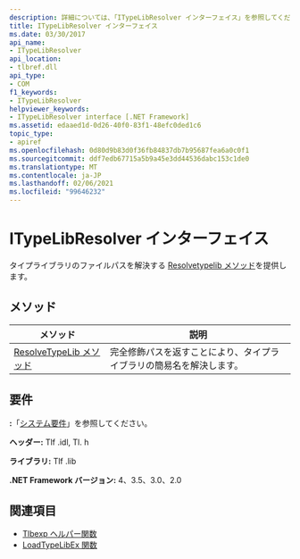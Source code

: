 ```yaml
---
description: 詳細については、「ITypeLibResolver インターフェイス」を参照してください。
title: ITypeLibResolver インターフェイス
ms.date: 03/30/2017
api_name:
- ITypeLibResolver
api_location:
- tlbref.dll
api_type:
- COM
f1_keywords:
- ITypeLibResolver
helpviewer_keywords:
- ITypeLibResolver interface [.NET Framework]
ms.assetid: edaaed1d-0d26-40f0-83f1-48efc0ded1c6
topic_type:
- apiref
ms.openlocfilehash: 0d80d9b83d0f36fb84837db7b95687fea6a0c0f1
ms.sourcegitcommit: ddf7edb67715a5b9a45e3dd44536dabc153c1de0
ms.translationtype: MT
ms.contentlocale: ja-JP
ms.lasthandoff: 02/06/2021
ms.locfileid: "99646232"
---
```

# <a name="itypelibresolver-interface"></a>ITypeLibResolver インターフェイス

タイプライブラリのファイルパスを解決する [Resolvetypelib メソッド](resolvetypelib-method.md)を提供します。  
  
## <a name="methods"></a>メソッド  
  
|メソッド|説明|  
|------------|-----------------|  
|[ResolveTypeLib メソッド](resolvetypelib-method.md)|完全修飾パスを返すことにより、タイプライブラリの簡易名を解決します。|  
  
## <a name="requirements"></a>要件  

 **:**「[システム要件](../../get-started/system-requirements.md)」を参照してください。  
  
 **ヘッダー:** Tlf .idl, Tl. h  
  
 **ライブラリ:** Tlf .lib  
  
 **.NET Framework バージョン:** 4、3.5、3.0、2.0  
  
## <a name="see-also"></a>関連項目

- [Tlbexp ヘルパー関数](index.md)
- [LoadTypeLibEx 関数](/previous-versions/windows/desktop/api/oleauto/nf-oleauto-loadtypelibex)
